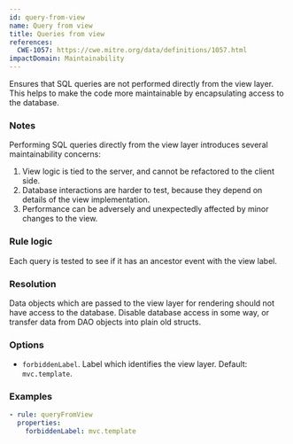 ```yaml
---
id: query-from-view
name: Query from view
title: Queries from view
references:
  CWE-1057: https://cwe.mitre.org/data/definitions/1057.html
impactDomain: Maintainability
---
```


Ensures that SQL queries are not performed directly from the view layer. This helps to make the code
more maintainable by encapsulating access to the database.

### Notes

Performing SQL queries directly from the view layer introduces several maintainability concerns:

1. View logic is tied to the server, and cannot be refactored to the client side.
2. Database interactions are harder to test, because they depend on details of the view
   implementation.
3. Performance can be adversely and unexpectedly affected by minor changes to the view.

### Rule logic

Each query is tested to see if it has an ancestor event with the view label.

### Resolution

Data objects which are passed to the view layer for rendering should not have access to the
database. Disable database access in some way, or transfer data from DAO objects into plain old
structs.

### Options

- `forbiddenLabel`. Label which identifies the view layer. Default: `mvc.template`.

### Examples

```yaml
- rule: queryFromView
  properties:
    forbiddenLabel: mvc.template
```
